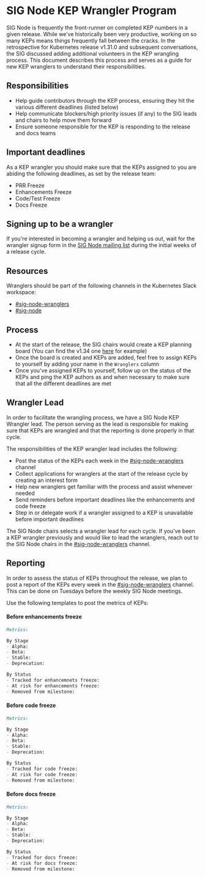 # SIG Node KEP Wrangler Program

SIG Node is frequently the front-runner on completed KEP numbers in a given release. While we’ve historically been very productive, working on so many KEPs means things frequently fall between the cracks. In the retrospective for Kubernetes release v1.31.0 and subsequent conversations, the SIG discussed adding additional volunteers in the KEP wrangling process. This document describes this process and serves as a guide for new KEP wranglers to understand their responsibilities.

## Responsibilities

- Help guide contributors through the KEP process, ensuring they hit the various different deadlines (listed below)
- Help communicate blockers/high priority issues (if any) to the SIG leads and chairs to help move them forward
- Ensure someone responsible for the KEP is responding to the release and docs teams

## Important deadlines 

As a KEP wrangler you should make sure that the KEPs assigned to you are abiding the following deadlines, as set by the release team:
- PRR Freeze
- Enhancements Freeze
- Code/Test Freeze
- Docs Freeze

## Signing up to be a wrangler

If you're interested in becoming a wrangler and helping us out, wait for the wrangler signup form in the [SIG Node mailing list](https://groups.google.com/g/kubernetes-sig-node) during the initial weeks of a release cycle.

## Resources

Wranglers should be part of the following channels in the Kubernetes Slack workspace:

- [#sig-node-wranglers](https://kubernetes.slack.com/archives/C092ZDBRU64)
- [#sig-node](https://kubernetes.slack.com/archives/C0BP8PW9G)

## Process

- At the start of the release, the SIG chairs would create a KEP planning board (You can find the v1.34 one [here](https://github.com/orgs/kubernetes/projects/214/views/2) for example)
- Once the board is created and KEPs are added, feel free to assign KEPs to yourself by adding your name in the `Wranglers` column
- Once you've assigned KEPs to yourself, follow up on the status of the KEPs and ping the KEP authors as and when necessary to make sure that all the different deadlines are met

## Wrangler Lead

In order to facilitate the wrangling process, we have a SIG Node KEP Wrangler lead. The person serving as the lead is responsible for making sure that KEPs are wrangled and that the reporting is done properly in that cycle.

The responsibilities of the KEP wrangler lead includes the following:
- Post the status of the KEPs each week in the [#sig-node-wranglers](https://kubernetes.slack.com/archives/C092ZDBRU64) channel
- Collect applications for wranglers at the start of the release cycle by creating an interest form
- Help new wranglers get familiar with the process and assist whenever needed
- Send reminders before important deadlines like the enhancements and code freeze
- Step in or delegate work if a wrangler assigned to a KEP is unavailable before important deadlines

The SIG Node chairs selects a wrangler lead for each cycle. If you've been a KEP wrangler previously and would like to lead the wranglers, reach out to the SIG Node chairs in the [#sig-node-wranglers](https://kubernetes.slack.com/archives/C092ZDBRU64) channel.

## Reporting

In order to assess the status of KEPs throughout the release, we plan to post a report of the KEPs every week in the [#sig-node-wranglers](https://kubernetes.slack.com/archives/C092ZDBRU64) channel. This can be done on Tuesdays before the weekly SIG Node meetings.

Use the following templates to post the metrics of KEPs:

#### Before enhancements freeze

```md
Metrics:

By Stage
- Alpha:
- Beta:
- Stable:
- Deprecation:

By Status
- Tracked for enhancemnets freeze: 
- At risk for enhancements freeze:
- Removed from milestone: 
```

#### Before code freeze 

```md
Metrics:

By Stage
- Alpha:
- Beta:
- Stable:
- Deprecation:

By Status
- Tracked for code freeze: 
- At risk for code freeze:
- Removed from milestone: 
```

#### Before docs freeze

```md
Metrics:

By Stage
- Alpha:
- Beta:
- Stable:
- Deprecation:

By Status
- Tracked for docs freeze: 
- At risk for docs freeze:
- Removed from milestone: 
```